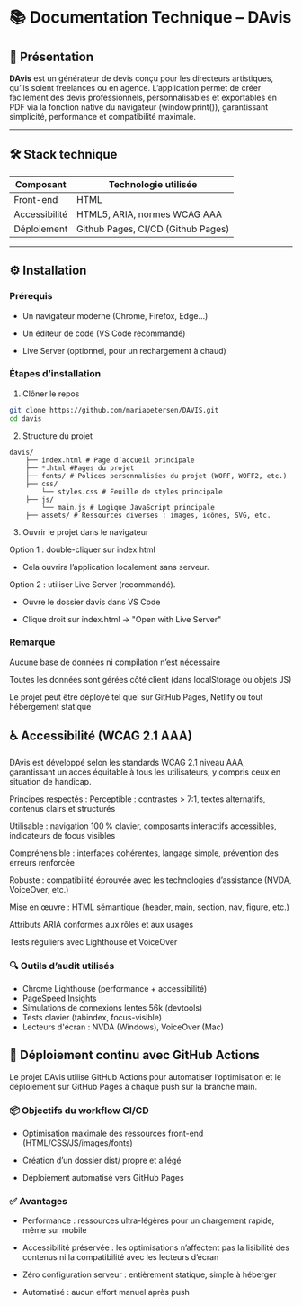 # 📚 Documentation Technique – DAvis

## 🎨 Présentation

**DAvis** est un générateur de devis conçu pour les directeurs artistiques, qu’ils soient freelances ou en agence. L’application permet de créer facilement des devis professionnels, personnalisables et exportables en PDF via la fonction native du navigateur (window.print()), garantissant simplicité, performance et compatibilité maximale.


---

## 🛠️ Stack technique

| Composant        | Technologie utilisée        |
|------------------|-----------------------------|
| Front-end        | HTML | CSS | Javascript       |
| Accessibilité    | HTML5, ARIA, normes WCAG AAA|
| Déploiement      | Github Pages, CI/CD (Github Pages)       |

---

## ⚙️ Installation

### Prérequis
- Un navigateur moderne (Chrome, Firefox, Edge…)

- Un éditeur de code (VS Code recommandé)

- Live Server (optionnel, pour un rechargement à chaud)

### Étapes d’installation

1. Clôner le repos
```bash
git clone https://github.com/mariapetersen/DAVIS.git
cd davis
```

2. Structure du projet 
```text
davis/ 
    ├── index.html # Page d’accueil principale
    ├── *.html #Pages du projet
    ├── fonts/ # Polices personnalisées du projet (WOFF, WOFF2, etc.) 
    ├── css/ 
        └── styles.css # Feuille de styles principale 
    ├── js/  
        └── main.js # Logique JavaScript principale 
    ├── assets/ # Ressources diverses : images, icônes, SVG, etc.
```


3. Ouvrir le projet dans le navigateur

Option 1 : double-cliquer sur index.html
- Cela ouvrira l’application localement sans serveur.

Option 2 : utiliser Live Server (recommandé).
- Ouvre le dossier davis dans VS Code

- Clique droit sur index.html → "Open with Live Server"

### Remarque
Aucune base de données ni compilation n’est nécessaire

Toutes les données sont gérées côté client (dans localStorage ou objets JS)

Le projet peut être déployé tel quel sur GitHub Pages, Netlify ou tout hébergement statique

## ♿ Accessibilité (WCAG 2.1 AAA)
DAvis est développé selon les standards WCAG 2.1 niveau AAA, garantissant un accès équitable à tous les utilisateurs, y compris ceux en situation de handicap.

Principes respectés :
Perceptible : contrastes > 7:1, textes alternatifs, contenus clairs et structurés

Utilisable : navigation 100 % clavier, composants interactifs accessibles, indicateurs de focus visibles

Compréhensible : interfaces cohérentes, langage simple, prévention des erreurs renforcée

Robuste : compatibilité éprouvée avec les technologies d’assistance (NVDA, VoiceOver, etc.)

Mise en œuvre :
HTML sémantique (header, main, section, nav, figure, etc.)

Attributs ARIA conformes aux rôles et aux usages

Tests réguliers avec Lighthouse et VoiceOver

### 🔍 Outils d’audit utilisés
- Chrome Lighthouse (performance + accessibilité)
- PageSpeed Insights
- Simulations de connexions lentes 56k (devtools)
- Tests clavier (tabindex, focus-visible)
- Lecteurs d'écran : NVDA (Windows), VoiceOver (Mac)

## 🚀 Déploiement continu avec GitHub Actions
Le projet DAvis utilise GitHub Actions pour automatiser l’optimisation et le déploiement sur GitHub Pages à chaque push sur la branche main.

### 📦 Objectifs du workflow CI/CD
- Optimisation maximale des ressources front-end (HTML/CSS/JS/images/fonts)

- Création d’un dossier dist/ propre et allégé

- Déploiement automatisé vers GitHub Pages

### ✅ Avantages
- Performance : ressources ultra-légères pour un chargement rapide, même sur mobile

- Accessibilité préservée : les optimisations n’affectent pas la lisibilité des contenus ni la compatibilité avec les lecteurs d’écran

- Zéro configuration serveur : entièrement statique, simple à héberger

- Automatisé : aucun effort manuel après push

